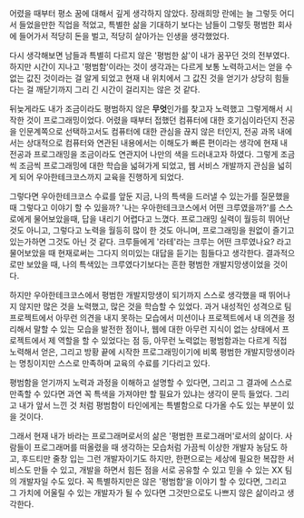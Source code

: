어렸을 때부터 평소 꿈에 대해서 깊게 생각하지 않았다. 장래희망 란에는 늘 그렇듯 어디서 들었을만한 직업을 적었고, 특별한 삶을 기대하기 보다는 남들이 그렇듯 평범한 회사에 들어가서 적당히 돈을 벌고, 적당히 살아가는 인생을 생각했었다.

 다시 생각해보면 남들과 특별히 다르지 않은 '평범한 삶'이 내가 꿈꾸던 것의 전부였다. 하지만 시간이 지나고 '평범함'이라는 것이 생각과는 다르게 보통 노력하고서는 얻을 수 없는 값진 것이라는 걸 알게 되었고 현재 내 위치에서 그 값진 것을 얻기가 상당히 힘들다는 걸 깨닫기까지 그리 긴 시간이 걸리지는 않은 것 같다.

 뒤늦게라도 내가 조금이라도 평범하지 않은 **무엇**인가를 찾고자 노력했고 그렇게해서 시작한 것이 프로그래밍이었다. 어렸을 때부터 접했던 컴퓨터에 대한 호기심이라던지 전공을 인문계쪽으로 선택하고서도 컴퓨터에 대한 관심을 끊지 않은 터인지, 전공 과목 내에서는 상대적으로 컴퓨터와 연관된 내용에서는 이해도가 빠른 편이라는 생각에 현재 내 전공과 프로그래밍을 조금이라도 연관지어 나만의 색을 드러내고자 하였다. 그렇게 조금씩 조금씩 프로그래밍에 대한 학습을 넓혀가게 되었고, 웹 서비스 개발까지 관심을 넓히게 되어 우아한테크코스까지 교육을 진행하게 되었다.

 그렇다면 우아한테크코스 수료를 앞둔 지금, 나의 특색을 드러낼 수 있는가를 질문했을 때 그렇다고 이야기 할 수 있을까? '나는 우아한테크코스에서 어떤 크루였을까?'를 스스로에게 물어보았을때, 답을 내리기 어렵다고 느꼈다. 프로그래밍 실력이 월등히 뛰어난 것도 아니고, 그렇다고 노력을 월등히 많이 한 것도 아니며, 프로그래밍을 원없이 즐기고 있는가하면 그것도 아닌 것 같다. 크루들에게 '라테'라는 크루는 어떤 크루였나요? 라고 물어보았을 때 현재로써는 그다지 의미있는 대답을 듣기는 힘들다고 생각한다. 결과적으로만 보았을 때, 나의 특색있는 크루였다기보다는 흔한 평범한 개발지망생이었을 것이다.

 하지만 우아한테크코스에서 평범한 개발지망생이 되기까지 스스로 생각했을 때 뛰어나지 않지만 많은 것을 노력했고, 많은 것을 학습할 수 있었다. 과거 내성적인 성격으로 팀프로젝트에서 아무런 의견을 내지 못하는 모습에서 미션이나 프로젝트에서 내 의견을 정리해서 말할 수 있는 모습을 발전한 점이나, 웹에 대한 아무런 지식이 없는 상태에서 프로젝트에서 제 역할을 할 수 있었다는 점 등, 아무런 노력없는 평범함과는 다르게 직접 노력해서 얻은, 그리고 방황 끝에 시작한 프로그래밍이기에 비록 평범한 개발지망생이라는 명칭이지만 스스로 만족하며 교육의 수료를 기다리고 있다.

 평범함을 얻기까지 노력과 과정을 이해하고 설명할 수 있다면, 그리고 그 결과에 스스로 만족할 수 있다면 과연 꼭 특색을 가져야만 할 필요가 있냐는 생각이 문득 들었다. 그리고 내가 앞서 느낀 것 처럼 평범함이 타인에게는 특별함으로 다가올 수도 있는 부분이 있을 것이다.

 그래서 현재 내가 바라는 프로그래머로서의 삶은 '평범한 프로그래머'로서의 삶이다. 사람들이 프로그래머를 떠올렸을 때 생각하는 모습처럼 가끔씩 이상한 개발자 농담도 하고, 후드티만 줄창 입는 그런 개발자이기도 하지만, 한편으로는 세상에 필요한 복잡한 서비스도 만들 수 있고, 개발을 하면서 힘든 점을 서로 공유할 수 있고 믿을 수 있는 XX 팀의 개발자일 수도 있다. 꼭 특별하지만은 않은 '평범함'을 이야기 할 수 있다면, 그리고 그 가치에 어울릴 수 있는 개발자가 될 수 있다면 그것만으로도 나쁘지 않은 삶이라고 생각한다.
